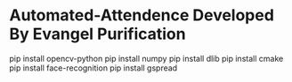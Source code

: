 # Automated-Attendence Developed By Evangel Purification


pip install opencv-python
pip install numpy
pip install dlib
pip install cmake
pip install face-recognition
pip install gspread
